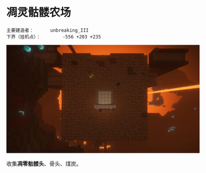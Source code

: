 # 凋灵骷髅农场

```
主要建造者：		unbreaking_III
下界（挂机点）：		-556 +203 +235
```

![](/img/place/凋灵骷髅农场.webp)

收集**凋零骷髅头**、骨头、煤炭。
